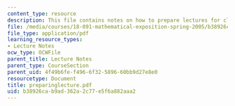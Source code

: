 ```yaml
---
content_type: resource
description: This file contains notes on how to prepare lectures for class.
file: /media/courses/18-091-mathematical-exposition-spring-2005/b38926cab9ad362a2c77e5f6a882aaa2_preparinglecture.pdf
file_type: application/pdf
learning_resource_types:
- Lecture Notes
ocw_type: OCWFile
parent_title: Lecture Notes
parent_type: CourseSection
parent_uid: 4f49b6fe-f496-6f32-5896-60bb9d27e8e0
resourcetype: Document
title: preparinglecture.pdf
uid: b38926ca-b9ad-362a-2c77-e5f6a882aaa2
---
```

